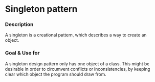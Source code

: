 # Singleton pattern 

### Description
A singleton is a creational pattern, which describes a way to create an object.

### Goal & Use for
A singleton design pattern only has one object of a class. This might be desirable in order to circumvent conflicts or 
inconsistencies, by keeping clear which object the program should draw from.



 

